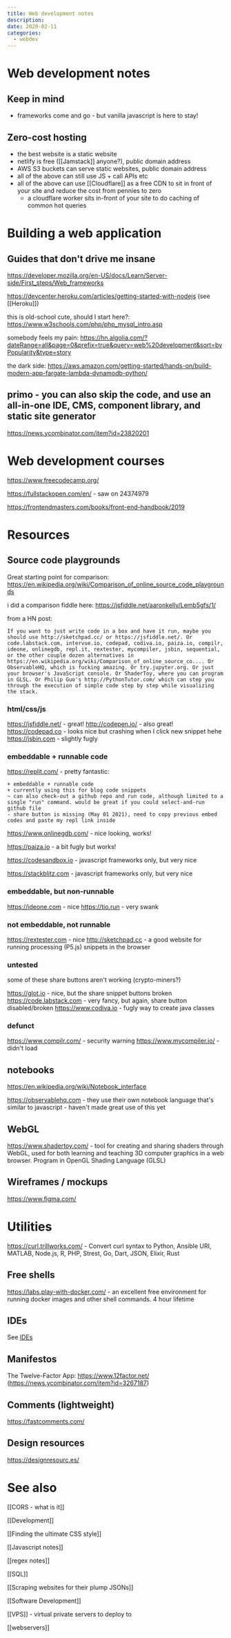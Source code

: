 ```yaml
---
title: Web development notes
description:
date: 2020-02-11
categories:
  - webdev
---
```


# Web development notes

## Keep in mind
- frameworks come and go - but vanilla javascript is here to stay!

## Zero-cost hosting
- the best website is a static website 
- netlify is free ([[Jamstack]] anyone?), public domain address
- AWS S3 buckets can serve static websites, public domain address
- all of the above can still use JS + call APIs etc
- all of the above can use [[Cloudflare]] as a free CDN to sit in front of your site and reduce the cost from pennies to zero
	- a cloudflare worker sits in-front of your site to do caching of common hot queries 

# Building a web application
## Guides that don't drive me insane

https://developer.mozilla.org/en-US/docs/Learn/Server-side/First_steps/Web_frameworks

https://devcenter.heroku.com/articles/getting-started-with-nodejs (see [[Heroku]])

this is old-school cute, should I start here?: https://www.w3schools.com/php/php_mysql_intro.asp

somebody feels my pain: https://hn.algolia.com/?dateRange=all&page=0&prefix=true&query=web%20development&sort=byPopularity&type=story

the dark side: https://aws.amazon.com/getting-started/hands-on/build-modern-app-fargate-lambda-dynamodb-python/

## primo - you can also skip the code, and use an all-in-one IDE, CMS, component library, and static site generator
https://news.ycombinator.com/item?id=23820201

# Web development courses
https://www.freecodecamp.org/

https://fullstackopen.com/en/ - saw on 24374979

https://frontendmasters.com/books/front-end-handbook/2019

# Resources

## Source code playgrounds

Great starting point for comparison: https://en.wikipedia.org/wiki/Comparison_of_online_source_code_playgrounds

i did a comparison fiddle here: https://jsfiddle.net/aaronkelly/Lemb5gfs/1/

from a HN post:

	If you want to just write code in a box and have it run, maybe you should use http://sketchpad.cc/ or https://jsfiddle.net/. Or code.labstack.com, intervue.io, codepad, codiva.io, paiza.io, compilr, ideone, onlinegdb, repl.it, rextester, mycompiler, jsbin, sequential, or the other couple dozen alternatives in https://en.wikipedia.org/wiki/Comparison_of_online_source_co.... Or ObservableHQ, which is fucking amazing. Or try.jupyter.org. Or just your browser's JavaScript console. Or ShaderToy, where you can program in GLSL. Or Philip Guo's http://PythonTutor.com/ which can step you through the execution of simple code step by step while visualizing the stack.

### html/css/js

https://jsfiddle.net/ - great!
http://codepen.io/ - also great!
https://codepad.co - looks nice but crashing when I click new snippet hehe
https://jsbin.com - slightly fugly

### embeddable + runnable code

https://replit.com/ - pretty fantastic:

	+ embeddable + runnable code
	+ currently using this for blog code snippets
	~ can also check-out a github repo and run code, although limited to a single "run" command. would be great if you could select-and-run github file
	- share button is missing (May 01 2021), need to copy previous embed codes and paste my repl link inside

https://www.onlinegdb.com/ - nice looking, works!

https://paiza.io - a bit fugly but works!

https://codesandbox.io - javascript frameworks only, but very nice

https://stackblitz.com - javascript frameworks only, but very nice

### embeddable, but non-runnable

https://ideone.com - nice
https://tio.run - very swank

### not embeddable, not runnable

https://rextester.com - nice
http://sketchpad.cc - a good website for running processing (P5.js) snippets in the browser

### untested

some of these share buttons aren't working (crypto-miners?)

https://glot.io - nice, but the share snippet buttons broken
https://code.labstack.com - very fancy, but again, share button disabled/broken
https://www.codiva.io - fugly way to create java classes 

### defunct
https://www.compilr.com/ - security warning
https://www.mycompiler.io/ - didn't load

## notebooks

https://en.wikipedia.org/wiki/Notebook_interface

https://observablehq.com - they use their own notebook language that's similar to javascript - haven't made great use of this yet 


## WebGL

https://www.shadertoy.com/ - tool for creating and sharing shaders through WebGL, used for both learning and teaching 3D computer graphics in a web browser.  Program in OpenGL Shading Language (GLSL)

## Wireframes / mockups

https://www.figma.com/

# Utilities
https://curl.trillworks.com/ - Convert curl syntax to Python, Ansible URI, MATLAB, Node.js, R, PHP, Strest, Go, Dart, JSON, Elixir, Rust

## Free shells
https://labs.play-with-docker.com/ - an excellent free environment for running docker images and other shell commands. 4 hour lifetime

## IDEs
See [IDEs](IDEs.md)

## Manifestos
The Twelve-Factor App: https://www.12factor.net/ (https://news.ycombinator.com/item?id=3267187)

## Comments (lightweight)
https://fastcomments.com/

## Design resources
https://designresourc.es/

# See also

[[CORS - what is it]]

[[Development]]

[[Finding the ultimate CSS style]]

[[Javascript notes]]

[[regex notes]]

[[SQL]]

[[Scraping websites for their plump JSONs]]

[[Software Development]]

[[VPS]] - virtual private servers to deploy to

[[webservers]]
